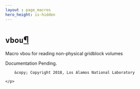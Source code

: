 ```yaml
---
layout : page_macros
hero_height: is-hidden
---
```


<h1><code class="docutils literal notranslate"><span class="pre">vbou</span></code><a class="headerlink" href="#vbou" title="Permalink to this headline">¶</a></h1>
<p>Macro vbou for reading non-physical gridblock volumes</p>
<p>Documentation Pending.</p>
  <div role="contentinfo">
    <p>
        
        &copy; Copyright 2018, Los Alamos National Laboratory

    </p>
  </div>